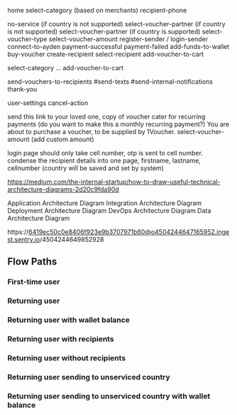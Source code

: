 home
select-category (based on merchants)
recipient-phone

<!-- select-country -->

no-service (if country is not supported)
select-voucher-partner (if country is not supported)
select-voucher-partner (if country is supported)
select-voucher-type
select-voucher-amount
register-sender / login-sender
connect-to-ayden
payment-successful
payment-failed
add-funds-to-wallet
buy-voucher
create-recipient
select-recipient
add-voucher-to-cart

select-category
...
add-voucher-to-cart

send-vouchers-to-recipients
#send-texts
#send-internal-notifications
thank-you

user-settings
cancel-action

send this link to your loved one, copy of voucher
cater for recurring payments (do you want to make this a monthly recurring payment?)
You are about to purchase a voucher, to be supplied by 1Voucher.
select-voucher-amount (add custom amount)

login page should only take cell number, otp is sent to cell number.
condense the recipient details into one page, firstname, lastname, cellnumber (country will be saved and set by system)

https://medium.com/the-internal-startup/how-to-draw-useful-technical-architecture-diagrams-2d20c9fda90d

Application Architecture Diagram
Integration Architecture Diagram
Deployment Architecture Diagram
DevOps Architecture Diagram
Data Architecture Diagram

https://6419ec50c0e8406f923e9b3707971b60@o4504244647165952.ingest.sentry.io/4504244649852928

## Flow Paths

### First-time user

### Returning user

### Returning user with wallet balance

### Returning user with recipients

### Returning user without recipients

### Returning user sending to unserviced country

### Returning user sending to unserviced country with wallet balance
